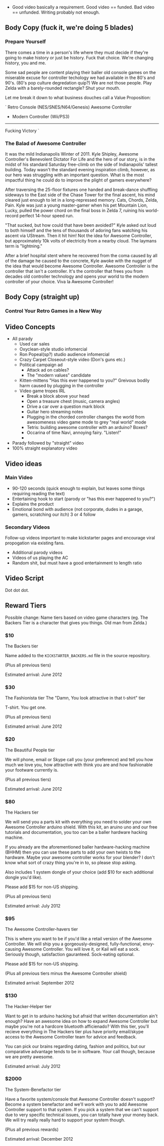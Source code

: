* Good video basically a requirement. Good video == funded. Bad video == unfunded. Writing probably not enough.

## Body Copy (fuck it, we're doing 5 blades)

### Prepare Yourself

There comes a time in a person's life where they must decide if they're going
to make history or just be history. Fuck that choice. We're changing history, you and me. 

Some sad people are content playing their baller old console games on the
miserable excuse for controller techology we had available in the 80's and
90's. (80's pop culture degredation quip?) We are not those people. Play Zelda with a barely-rounded rectangle? Shut
your mouth.

Let me break it down to what business douches call a Value Proposition:

`
  Retro Console (NES/SNES/N64/Genesis)
  Awesome Controller
+ Modern Controller (Wii/PS3) 
-----------------------------------------
Fucking Victory
`

### The Balad of Awesome Controller

It was the mild Indianapolis Winter of 2011. Kyle Shipley, Awesome Controller's Benevolent
Dictator For Life and the hero of our story, is in the midst of his standard Saturday free-climb 
on the side of Indianapolis' tallest building. Today wasn't the standard
evening inspiration climb, however, as our hero was struggling with an
important question. What is the most impactful thing he could do to improve the
plight of gamers everywhere?

After traversing the 25-floor fixtures one handed and break-dance shuffling sideways to the East side of
the Chase Tower for the final ascent, his mind cleared just enough to let in a
long-repressed memory. Cats, Chords, Zelda, Pain. Kyle was just a young
master-gamer when his pet Mountain Lion, Lucky, pulled the power chord on
the final boss in Zelda 7, ruining his world-record perfect 14-hour speed run. 

"That sucked, but how could that have been avoided?" Kyle asked out loud to
both himself and the tens of thousands of adoring fans watching his ascent via
UStream. Then it hit him! Not the idea for Awesome Controller, but approximately
10k volts of electricity from a nearby cloud. The laymans term is "lightning."

After a brief hospital stent where he recovered from the coma caused by all of
the damage he caused to the concrete, Kyle awoke with the nugget of the idea
that would become Awesome Controller. Awesome Controller is the controller that isn't a controller.
It's the controller that frees you from decades old controller technology and
opens your world to the modern controller of your choice. Viva la Awesome
Controller!

## Body Copy (straight up)

### Control Your Retro Games in a New Way



## Video Concepts

* All parady
  * Used car sales
  * Oxyclean-style studio infomercial
  * Ron Popeal(sp?) studio audience infomercial
  * Crazy Carpet Closeout-style video (Don's guns etc.)
  * Political campaign ad
    * Attack ad on cables?
    * The "modern values" candidate
  * Kitten-mittens "Has this ever happened to you?" Greivous bodily harm caused by plugging in the controller
  * Video game tropes IRL
    * Break a block above your head
    * Open a treasure chest (music, camera angles)
    * Drive a car over a question mark block
    * Guitar hero streaming notes
    * Plugging in the chorded controller changes the world from awesomeness video game mode to grey "real world" mode
    * Tetris: building awesome controller with an arduino? Boxes?
    * Occarina of time Navi, annoying fairy. "Listen!"
    * 
* Parady followed by "straight" video
* 100% straight explanatory video

## Video ideas

### Main Video
 * 90-120 seconds (quick enough to explain, but leaves some things requiring reading the text)
 * Entertaining hook to start (parody or "has this ever happened to you?")
 * Explains the product
 * Emotional bond with audience (not corporate, dudes in a garage, gamers, scratching our itch)
3 or 4 follow

### Secondary Videos

Follow-up videos important to make kickstarter pages and encourage viral propogation via existing fans.

* Additional parody videos
* Videos of us playing the AC
* Random shit, but must have a good entertainment to length ratio

## Video Script

Dot dot dot.

## Reward Tiers

Possible change: Name tiers based on video game characters 
(eg. The Backers Tier is a character that gives you things. Old man from Zelda.)

### $10
The Backers tier

Name added to the `KICKSTARTER_BACKERS.md` file in the source repository.

(Plus all previous tiers)

Estimated arrival: June 2012


### $30
The Fashionista tier
The "Damn, You look attractive in that t-shirt" tier

T-shirt. You get one.

(Plus all previous tiers)

Estimated arrival: June 2012

### $20
The Beautiful People tier

We will phone, email or Skype call you (your preference) and tell you how much
we love you, how attractive with think you are and how fashionable your
footware currently is.  

(Plus all previous tiers)

Estimated arrival: June 2012

### $80
The Hackers tier

We will send you a parts kit with everything you need to solder your own
Awesome Controller arduino shield. With this kit, an aruino uno and our free
tutorials and documentation, you too can be a baller hardware hacking machine.

If you already are the aforementioned baller hardware-hacking machine (BHHM)
then you can use these parts to add your own twists to the hardware. Maybe your
awesome controller works for your blender? I don't know what sort of crazy
thing you're in to, so please stop asking. 

Also includes 1 system dongle of your choice (add $10 for each additional
dongle you'd like).

Please add $15 for non-US shipping.

(Plus all previous tiers)

Estimated arrival: July 2012

### $95
The Awesome Controller-havers tier

This is where you want to be if you'd like a retail version of the Awesome
Controller. We will ship you a gorgeously-designed, fully-functional,
envy-causing Awesome Controller. You will love it, or Kail will
eat a sock. Seriously though, satisfaction gauranteed. Sock-eating optional.

Please add $15 for non-US shipping.

(Plus all previous tiers minus the Awesome Controller shield)

Estimated arrival: September 2012

### $130
The Hacker-Helper tier

Want to get in to arduino hacking but afraid that written documentation ain't
enough? Have an awesome idea on how to expand Awesome Controller but maybe
you're not a hardcore bluetooth afficienado? With this tier, you'll recieve
everything in The Hackers tier plus have priority email/skype access to the
Awesome Controller team for advice and feedback. 

You can pick our brains regarding dating, fashion and politics, but our comparative
advantage tends to be in software. Your call though, because we are pretty
awesome.

Estimated arrival: July 2012

### $2000
The System-Benefactor tier

Have a favorite system/console that Awesome Controller doesn't support? Become
a system benefactor and we'll work with you to add Awesome Controller support
to that system. If you pick a system that we can't support due to very specific
technical issues, you can totally have your money back. We will try really
really hard to support your system though.

(Plus all previous rewards)

Estimated arrival: December 2012
